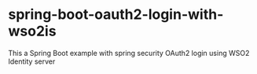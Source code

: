 # spring-boot-oauth2-login-with-wso2is
This a Spring Boot example with spring security OAuth2 login using WSO2 Identity server
